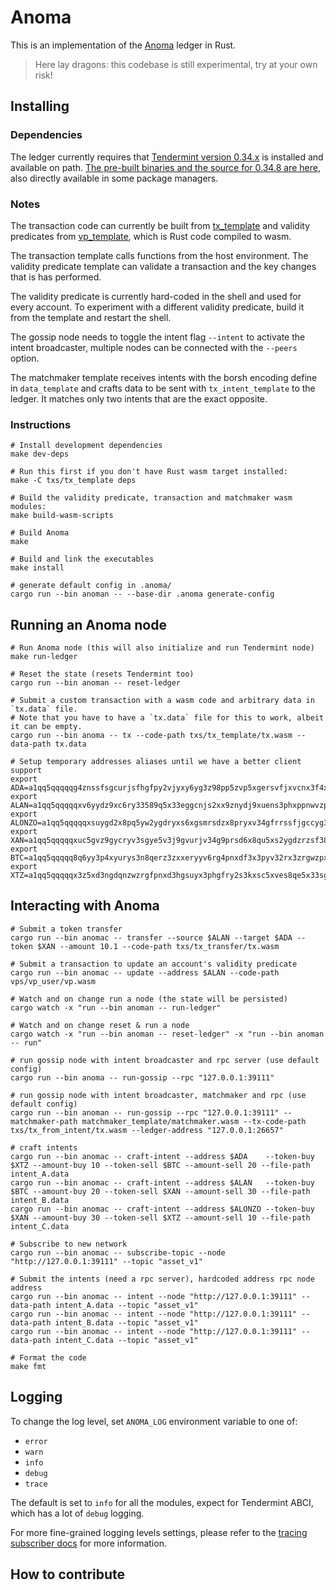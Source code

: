 # Anoma

This is an implementation of the [Anoma](https://anoma.network/papers/whitepaper.pdf) ledger in Rust.

> Here lay dragons: this codebase is still experimental, try at your own risk!

## Installing

### Dependencies

The ledger currently requires that [Tendermint version 0.34.x](https://github.com/tendermint/tendermint) is installed and available on path. [The pre-built binaries and the source for 0.34.8 are here](https://github.com/tendermint/tendermint/releases/tag/v0.34.8), also directly available in some package managers.

### Notes

The transaction code can currently be built from [tx_template](txs/tx_template) and validity predicates from [vp_template](vps/vp_template), which is Rust code compiled to wasm.

The transaction template calls functions from the host environment. The validity predicate template can validate a transaction and the key changes that is has performed.

The validity predicate is currently hard-coded in the shell and used for every account. To experiment with a different validity predicate, build it from the template and restart the shell.

The gossip node needs to toggle the intent flag `--intent` to activate the intent broadcaster, multiple nodes can be connected with the `--peers` option.

The matchmaker template receives intents with the borsh encoding define in `data_template` and crafts data to be sent with `tx_intent_template` to the ledger. It matches only two intents that are the exact opposite.

### Instructions

```shell
# Install development dependencies
make dev-deps

# Run this first if you don't have Rust wasm target installed:
make -C txs/tx_template deps

# Build the validity predicate, transaction and matchmaker wasm modules:
make build-wasm-scripts

# Build Anoma
make

# Build and link the executables
make install

# generate default config in .anoma/
cargo run --bin anoman -- --base-dir .anoma generate-config
```

## Running an Anoma node

```shell
# Run Anoma node (this will also initialize and run Tendermint node)
make run-ledger

# Reset the state (resets Tendermint too)
cargo run --bin anoman -- reset-ledger

# Submit a custom transaction with a wasm code and arbitrary data in `tx.data` file.
# Note that you have to have a `tx.data` file for this to work, albeit it can be empty.
cargo run --bin anoma -- tx --code-path txs/tx_template/tx.wasm --data-path tx.data

# Setup temporary addresses aliases until we have a better client support
export ADA=a1qq5qqqqqg4znssfsgcurjsfhgfpy2vjyxy6yg3z98pp5zvp5xgersvfjxvcnx3f4xycrzdfkak0xhx
export ALAN=a1qq5qqqqqxv6yydz9xc6ry33589q5x33eggcnjs2xx9znydj9xuens3phxppnwvzpg4rrqdpswve4n9
export ALONZO=a1qq5qqqqqxsuygd2x8pq5yw2ygdryxs6xgsmrsdzx8pryxv34gfrrssfjgccyg3zpxezrqd2y2s3g5s
export XAN=a1qq5qqqqqxuc5gvz9gycryv3sgye5v3j9gvurjv34g9prsd6x8qu5xs2ygdzrzsf38q6rss33xf42f3
export BTC=a1qq5qqqqq8q6yy3p4xyurys3n8qerz3zxxeryyv6rg4pnxdf3x3pyv32rx3zrgwzpxu6ny32r3laduc
export XTZ=a1qq5qqqqqx3z5xd3ngdqnzwzrgfpnxd3hgsuyx3phgfry2s3kxsc5xves8qe5x33sgdprzvjptzfry9
```

## Interacting with Anoma

```shell
# Submit a token transfer
cargo run --bin anomac -- transfer --source $ALAN --target $ADA --token $XAN --amount 10.1 --code-path txs/tx_transfer/tx.wasm

# Submit a transaction to update an account's validity predicate
cargo run --bin anomac -- update --address $ALAN --code-path vps/vp_user/vp.wasm

# Watch and on change run a node (the state will be persisted)
cargo watch -x "run --bin anoman -- run-ledger"

# Watch and on change reset & run a node
cargo watch -x "run --bin anoman -- reset-ledger" -x "run --bin anoman -- run"

# run gossip node with intent broadcaster and rpc server (use default config)
cargo run --bin anoma -- run-gossip --rpc "127.0.0.1:39111"

# run gossip node with intent broadcaster, matchmaker and rpc (use default config)
cargo run --bin anoman -- run-gossip --rpc "127.0.0.1:39111" --matchmaker-path matchmaker_template/matchmaker.wasm --tx-code-path txs/tx_from_intent/tx.wasm --ledger-address "127.0.0.1:26657"

# craft intents
cargo run --bin anomac -- craft-intent --address $ADA    --token-buy $XTZ --amount-buy 10 --token-sell $BTC --amount-sell 20 --file-path intent_A.data
cargo run --bin anomac -- craft-intent --address $ALAN   --token-buy $BTC --amount-buy 20 --token-sell $XAN --amount-sell 30 --file-path intent_B.data
cargo run --bin anomac -- craft-intent --address $ALONZO --token-buy $XAN --amount-buy 30 --token-sell $XTZ --amount-sell 10 --file-path intent_C.data

# Subscribe to new network
cargo run --bin anomac -- subscribe-topic --node "http://127.0.0.1:39111" --topic "asset_v1"

# Submit the intents (need a rpc server), hardcoded address rpc node address
cargo run --bin anomac -- intent --node "http://127.0.0.1:39111" --data-path intent_A.data --topic "asset_v1"
cargo run --bin anomac -- intent --node "http://127.0.0.1:39111" --data-path intent_B.data --topic "asset_v1"
cargo run --bin anomac -- intent --node "http://127.0.0.1:39111" --data-path intent_C.data --topic "asset_v1"

# Format the code
make fmt
```

## Logging

To change the log level, set `ANOMA_LOG` environment variable to one of:
- `error`
- `warn`
- `info`
- `debug`
- `trace`

The default is set to `info` for all the modules, expect for Tendermint ABCI, which has a lot of `debug` logging.

For more fine-grained logging levels settings, please refer to the [tracing subscriber docs](https://docs.rs/tracing-subscriber/0.2.18/tracing_subscriber/struct.EnvFilter.html#directives) for more information.

## How to contribute